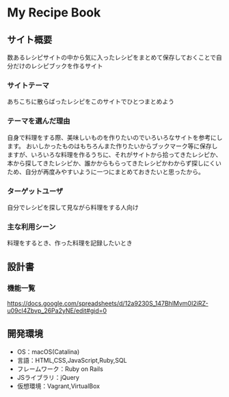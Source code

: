 # My Recipe Book

## サイト概要
数あるレシピサイトの中から気に入ったレシピをまとめて保存しておくことで自分だけのレシピブックを作るサイト

### サイトテーマ
あちこちに散らばったレシピをこのサイトでひとつまとめよう

### テーマを選んだ理由
自身で料理をする際、美味しいものを作りたいのでいろいろなサイトを参考にします。
おいしかったものはもちろんまた作りたいからブックマーク等に保存しますが、いろいろな料理を作るうちに、それがサイトから拾ってきたレシピか、本から探してきたレシピか、誰かからもらってきたレシピかわからず探しにくいため、自分が再度みやすいように一つにまとめておきたいと思ったから。

### ターゲットユーザ
自分でレシピを探して見ながら料理をする人向け

### 主な利用シーン
料理をするとき、作った料理を記録したいとき

## 設計書

### 機能一覧
https://docs.google.com/spreadsheets/d/12a9230S_147BhlMvm0I2iRZ-u09cl4Zbvp_26Pa2yNE/edit#gid=0

## 開発環境
- OS：macOS(Catalina)
- 言語：HTML,CSS,JavaScript,Ruby,SQL
- フレームワーク：Ruby on Rails
- JSライブラリ：jQuery
- 仮想環境：Vagrant,VirtualBox
